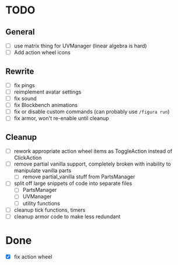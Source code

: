 # TODO

## General
- [ ] use matrix thing for UVManager (linear algebra is hard)
- [ ] Add action wheel icons

## Rewrite
- [ ] fix pings
- [ ] reimplement avatar settings
- [ ] fix sound
- [ ] fix Blockbench animations
- [ ] fix or disable custom commands (can probably use `/figura run`)
- [ ] fix armor, won't re-enable until cleanup

## Cleanup
- [ ] rework appropriate action wheel items as ToggleAction instead of ClickAction
- [ ] remove partial vanilla support, completely broken with inability to manipulate vanilla parts
	- [ ] remove partial_vanilla stuff from PartsManager
- [ ] split off large snippets of code into separate files
	- [ ] PartsManager
	- [ ] UVManager
	- [ ] utility functions
- [ ] cleanup tick functions, timers
- [ ] cleanup armor code to make less redundant

# Done
- [x] fix action wheel
